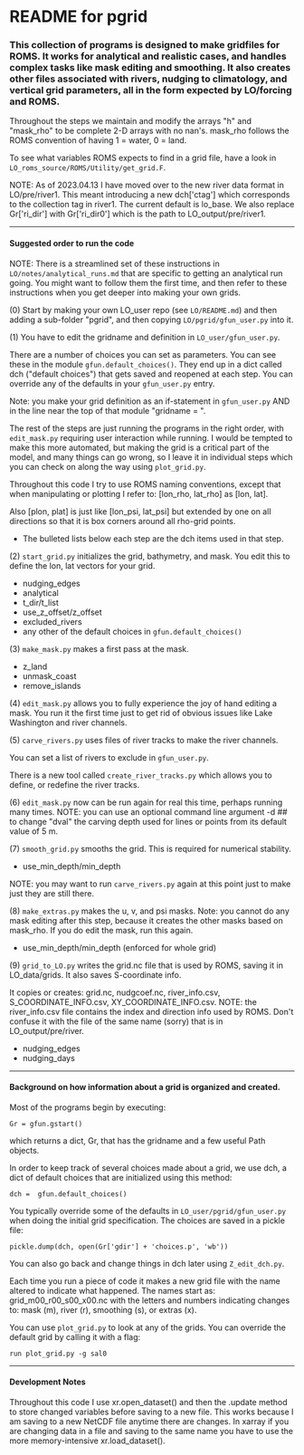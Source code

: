 # README for pgrid

### This collection of programs is designed to make gridfiles for ROMS.  It works for analytical and realistic cases, and handles complex tasks like mask editing and smoothing.  It also creates other files associated with rivers, nudging to climatology, and vertical grid parameters, all in the form expected by LO/forcing and ROMS.

Throughout the steps we maintain and modify the arrays "h" and "mask_rho" to be complete 2-D arrays with no nan's.  mask_rho follows the ROMS convention of having 1 = water, 0 = land.

To see what variables ROMS expects to find in a grid file, have a look in `LO_roms_source/ROMS/Utility/get_grid.F`.

NOTE: As of 2023.04.13 I have moved over to the new river data format in LO/pre/river1. This meant introducing a new dch['ctag'] which corresponds to the collection tag in river1. The current default is lo_base. We also replace Gr['ri_dir'] with Gr['ri_dir0'] which is the path to LO_output/pre/river1.

---
#### Suggested order to run the code

NOTE: There is a streamlined set of these instructions in `LO/notes/analytical_runs.md` that are specific to getting an analytical run going.  You might want to follow them the first time, and then refer to these instructions when you get deeper into making your own grids.

(0) Start by making your own LO_user repo (see `LO/README.md`) and then adding a sub-folder "pgrid", and then copying `LO/pgrid/gfun_user.py` into it.

(1) You have to edit the gridname and definition in `LO_user/gfun_user.py`.

There are a number of choices you can set as parameters.  You can see these in the module `gfun.default_choices()`.  They end up in a dict called dch ("default choices") that gets saved and reopened at each step.  You can override any of the defaults in your `gfun_user.py` entry.

Note: you make your grid definition as an if-statement in `gfun_user.py` AND in the line near the top of that module "gridname = ".

The rest of the steps are just running the programs in the right order, with `edit_mask.py` requiring user interaction while running.  I would be tempted to make this more automated, but making the grid is a critical part of the model, and many  things can go wrong, so I leave it in individual steps which you can check on along the way using `plot_grid.py`.

Throughout this code I try to use ROMS naming conventions, except that when manipulating or plotting I refer to: [lon_rho, lat_rho] as [lon, lat].

Also [plon, plat] is just like [lon_psi, lat_psi] but extended by one on all directions so that it is box corners around all rho-grid points.

- The bulleted lists below each step are the dch items used in that step.

(2) `start_grid.py` initializes the grid, bathymetry, and mask. You edit this to define the lon, lat vectors for your grid.
- nudging_edges
- analytical
- t_dir/t_list
- use_z_offset/z_offset
- excluded_rivers
- any other of the default choices in `gfun.default_choices()`

(3) `make_mask.py` makes a first pass at the mask.
- z_land
- unmask_coast
- remove_islands

(4) `edit_mask.py` allows you to fully experience the joy of hand editing a mask.  You run it the first time just to get rid of obvious issues like Lake Washington and river channels.

(5) `carve_rivers.py` uses files of river tracks to make the river channels.

You can set a list of rivers to exclude in `gfun_user.py`.

There is a new tool called `create_river_tracks.py` which allows you to define, or redefine the river tracks.

(6) `edit_mask.py` now can be run again for real this time, perhaps running many times. NOTE: you can use an optional command line argument -d ## to change "dval" the carving depth used for lines or points from its default value of 5 m.

(7) `smooth_grid.py` smooths the grid.  This is required for numerical stability.
- use_min_depth/min_depth

NOTE: you may want to run `carve_rivers.py` again at this point just to make just they are still there.

(8) `make_extras.py` makes the u, v, and psi masks.  Note: you cannot do any mask editing after this step, because it creates the other masks based on mask_rho.  If you do edit the mask, run this again.
- use_min_depth/min_depth (enforced for whole grid)

(9) `grid_to_LO.py` writes the grid.nc file that is used by ROMS, saving it in LO_data/grids. It also saves S-coordinate info.

It copies or creates: grid.nc, nudgcoef.nc, river_info.csv, S_COORDINATE_INFO.csv, XY_COORDINATE_INFO.csv. NOTE: the river_info.csv file contains the index and direction info used by ROMS. Don't confuse it with the file of the same name (sorry) that is in LO_output/pre/river.
- nudging_edges
- nudging_days

---

#### Background on how information about a grid is organized and created.

Most of the programs begin by executing:
```
Gr = gfun.gstart()
```
which returns a dict, Gr, that has the gridname and a few useful Path objects.

In order to keep track of several choices made about a grid, we use dch, a dict of default choices that are initialized using this method:
```
dch =  gfun.default_choices()
```
You typically override some of the defaults in `LO_user/pgrid/gfun_user.py` when doing the initial grid specification.  The choices are saved in a pickle file:
```
pickle.dump(dch, open(Gr['gdir'] + 'choices.p', 'wb'))
```
You can also go back and change things in dch later using `Z_edit_dch.py`.

Each time you run a piece of code it makes a new grid file with the name altered to indicate what happened.  The names start as: grid_m00_r00_s00_x00.nc with the letters and numbers indicating changes to: mask (m), river (r), smoothing (s), or extras (x).

You can use `plot_grid.py` to look at any of the grids.  You can override the default grid by calling it with a flag:
```
run plot_grid.py -g sal0
```

---

#### Development Notes

Throughout this code I use xr.open_dataset() and then the .update method to store changed variables before saving to a new file.  This works because I am saving to a new NetCDF file anytime there are changes. In xarray if you are changing data in a file and saving to the same name you have to use the more memory-intensive xr.load_dataset().
